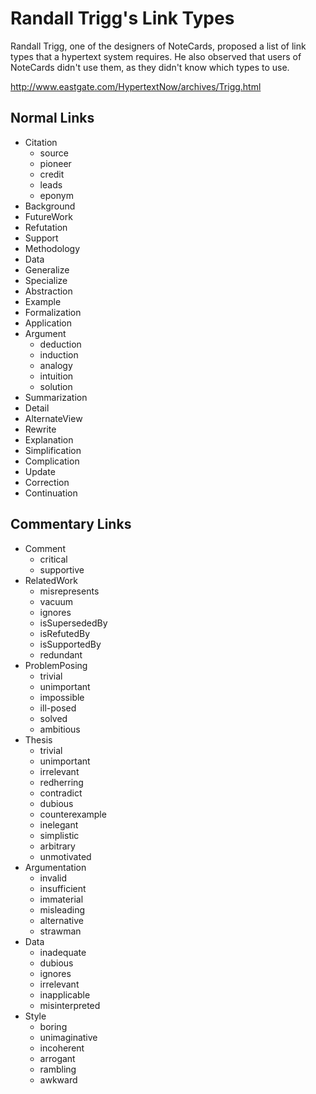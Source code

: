 # Randall Trigg's Link Types

Randall Trigg, one of the designers of NoteCards, proposed a list of link types that a hypertext system requires. He also observed that users of NoteCards didn't use them, as they didn't know which types to use.

http://www.eastgate.com/HypertextNow/archives/Trigg.html

## Normal Links
 
 - Citation
   - source
   - pioneer
   - credit
   - leads
   - eponym
 - Background
 - FutureWork
 - Refutation
 - Support
 - Methodology
 - Data
 - Generalize
 - Specialize
 - Abstraction
 - Example
 - Formalization
 - Application
 - Argument
   - deduction
   - induction
   - analogy
   - intuition
   - solution
 - Summarization
 - Detail
 - AlternateView
 - Rewrite
 - Explanation
 - Simplification
 - Complication
 - Update
 - Correction
 - Continuation
  
## Commentary Links

 - Comment
   - critical
   - supportive
 - RelatedWork
   - misrepresents
   - vacuum
   - ignores
   - isSupersededBy
   - isRefutedBy
   - isSupportedBy
   - redundant
 - ProblemPosing
   - trivial
   - unimportant
   - impossible
   - ill-posed
   - solved
   - ambitious
 - Thesis
   - trivial
   - unimportant
   - irrelevant
   - redherring
   - contradict
   - dubious
   - counterexample
   - inelegant
   - simplistic
   - arbitrary
   - unmotivated
 - Argumentation
   - invalid
   - insufficient
   - immaterial
   - misleading
   - alternative
   - strawman
 - Data
   - inadequate
   - dubious
   - ignores
   - irrelevant
   - inapplicable
   - misinterpreted
 - Style
   - boring
   - unimaginative
   - incoherent
   - arrogant
   - rambling
   - awkward
